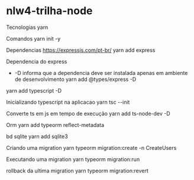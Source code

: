 # nlw4-trilha-node
Tecnologias
yarn

Comandos
yarn init -y

Dependencias
https://expressjs.com/pt-br/
yarn add express

Dependencia do express
* -D informa que a dependencia deve ser instalada apenas em ambiente de desenvolvimento
yarn add @types/express -D 

yarn add typescript -D

Inicializando typescript na aplicacao
yarn tsc --init

Converte ts em js em tempo de execução
yarn add ts-node-dev -D

Orm
yarn add typeorm reflect-metadata

bd sqlite
yarn add sqlite3

Criando uma migration
yarn typeorm migration:create -n CreateUsers

Executando uma migration
yarn typeorm migration:run

rollback da ultima migration
yarn typeorm migration:revert